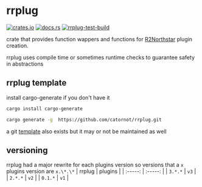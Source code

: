# rrplug
[![crates.io](https://img.shields.io/crates/v/rrplug)](https://crates.io/crates/rrplug)
[![docs.rs](https://docs.rs/rrplug/badge.svg)](https://docs.rs/rrplug)
[![rrplug-test-build](https://github.com/R2NorthstarTools/rrplug/actions/workflows/rrplug-test-build.yml/badge.svg?branch=master)](https://github.com/R2NorthstarTools/rrplug/actions/workflows/rrplug-test-build.yml)

crate that provides function wappers and functions for [R2Northstar](https://github.com/R2Northstar/NorthstarLauncher) plugin creation.

rrplug uses compile time or sometimes runtime checks to guarantee safety in abstractions

## rrplug template

install cargo-generate if you don't have it
```bash
cargo install cargo-generate
```

```bash
cargo generate -g  https://github.com/catornot/rrplug.git
```

a git [template](https://github.com/catornot/rrplug-template) also exists but it may or not be maintained as well 

## versioning
rrplug had a major rewrite for each plugins version so versions that a `x` plugins version are `x.\*.\*`
| rrplug  | plugins |
| :-----: | :-----: |
| `3.*.*` |  `v3`   |
| `2.*.*` |  `v2`   |
| `0.1.*` |  `v1`   |